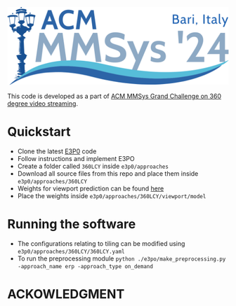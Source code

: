 ![Image](/images/mmsys-logo.png)

This code is developed as a part of [ACM MMSys Grand Challenge on 360 degree video streaming](https://2024.acmmmsys.org/gc/360-vod/). 

# Quickstart
* Clone the latest [E3P0](https://github.com/bytedance/E3PO/tree/main) code
* Follow instructions and implement E3PO
* Create a folder called `360LCY` inside `e3p0/approaches`
* Download all source files from this repo and place them inside `e3p0/approaches/360LCY`
* Weights for viewport prediction can be found [here](https://kingstonuniversity-my.sharepoint.com/:u:/g/personal/ku75509_kingston_ac_uk/EUvtM0ciscdLnv__MAjHtaUBOKRJlBLkg7nWNpiZRB-0Rg?e=C6PmdV)
* Place the weights inside `e3p0/approaches/360LCY/viewport/model`

# Running the software
* The configurations relating to tiling can be modified using `e3p0/approaches/360LCY/360LCY.yaml`
* To run the preprocessing module
```python ./e3po/make_preprocessing.py -approach_name erp -approach_type on_demand```


# ACKOWLEDGMENT

